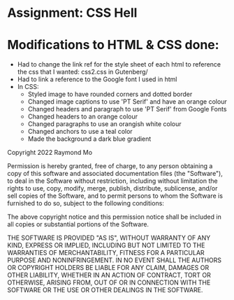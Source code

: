Assignment: CSS Hell
====================



# Modifications to HTML & CSS done:
- Had to change the link ref for the style sheet of each html to reference the css that I wanted: css2.css in Gutenberg/
- Had to link a reference to the Google font I used in html
- In CSS: 
    - Styled image to have rounded corners and dotted border
    - Changed image captions to use 'PT Serif' and have an orange colour
    - Changed headers and paragraph to use 'PT Serif' from Google Fonts
    - Changed headers to an orange colour
    - Changed paragraphs to use an orangish white colour
    - Changed anchors to use a teal color
    - Made the background a dark blue gradient


Copyright 2022 Raymond Mo

Permission is hereby granted, free of charge, to any person obtaining a copy of
this software and associated documentation files (the "Software"), to deal in 
the Software without restriction, including without limitation the rights to 
use, copy, modify, merge, publish, distribute, sublicense, and/or sell copies 
of the Software, and to permit persons to whom the Software is furnished to do 
so, subject to the following conditions:

The above copyright notice and this permission notice shall be included in all 
copies or substantial portions of the Software.

THE SOFTWARE IS PROVIDED "AS IS", WITHOUT WARRANTY OF ANY KIND, EXPRESS OR IMPLIED,
INCLUDING BUT NOT LIMITED TO THE WARRANTIES OF MERCHANTABILITY, FITNESS FOR A 
PARTICULAR PURPOSE AND NONINFRINGEMENT. IN NO EVENT SHALL THE AUTHORS OR COPYRIGHT
HOLDERS BE LIABLE FOR ANY CLAIM, DAMAGES OR OTHER LIABILITY, WHETHER IN AN ACTION OF
CONTRACT, TORT OR OTHERWISE, ARISING FROM, OUT OF OR IN CONNECTION WITH THE SOFTWARE
OR THE USE OR OTHER DEALINGS IN THE SOFTWARE.


